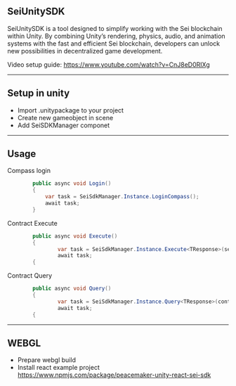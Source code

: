 ## SeiUnitySDK
SeiUnitySDK is a tool designed to simplify working with the Sei blockchain within Unity. By combining Unity’s rendering, physics, audio, and animation systems with the fast and efficient Sei blockchain, developers can unlock new possibilities in decentralized game development.

Video setup guide: https://www.youtube.com/watch?v=CnJ8eD0RIXg

______
## **Setup in unity**

+ Import .unitypackage to your project
+ Create new gameobject in scene
+ Add SeiSDKManager componet
______

## **Usage**

Compass login 
```C#
        public async void Login()
        {
            var task = SeiSdkManager.Instance.LoginCompass();
            await task;
        }
```
Contract Execute
```C#
        public async void Execute()
        {
                var task = SeiSdkManager.Instance.Execute<TResponse>(senderAddress, contractAddress, transactionFee, msg, null, null);
                await task;
        {
```
         
Contract Query
```C#
        public async void Query()
        {
                var task = SeiSdkManager.Instance.Query<TResponse>(contractAddress, msg);
                await task;
        {
```
______

## **WEBGL**

+ Prepare webgl build
+ Install react example project https://www.npmjs.com/package/peacemaker-unity-react-sei-sdk
